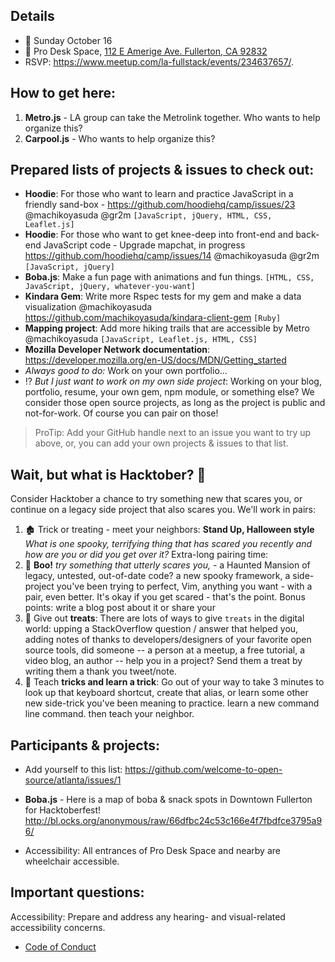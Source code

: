 ## Details
- 📅 Sunday October 16
- 📍 Pro Desk Space, [112 E Amerige Ave. Fullerton, CA 92832](http://www.prodeskspace.com/)
- RSVP: https://www.meetup.com/la-fullstack/events/234637657/.

## How to get here: 
1. **Metro.js** - LA group can take the Metrolink together. Who wants to help organize this? 
2. **Carpool.js** - Who wants to help organize this?

## Prepared lists of projects & issues to check out:
- **Hoodie**: For those who want to learn and practice JavaScript in a friendly sand-box - https://github.com/hoodiehq/camp/issues/23 @machikoyasuda @gr2m `[JavaScript, jQuery, HTML, CSS, Leaflet.js]`
- **Hoodie**: For those who want to get knee-deep into front-end and back-end JavaScript code - Upgrade mapchat, in progress https://github.com/hoodiehq/camp/issues/14 @machikoyasuda @gr2m `[JavaScript, jQuery]`
- **Boba.js**: Make a fun page with animations and fun things. `[HTML, CSS, JavaScript, jQuery, whatever-you-want]`
- **Kindara Gem**: Write more Rspec tests for my gem and make a data visualization @machikoyasuda https://github.com/machikoyasuda/kindara-client-gem `[Ruby]`
- **Mapping project**: Add more hiking trails that are accessible by Metro @machikoyasuda `[JavaScript, Leaflet.js, HTML, CSS]`
- **Mozilla Developer Network documentation**: https://developer.mozilla.org/en-US/docs/MDN/Getting_started
- _Always good to do:_ Work on your own portfolio...
- ⁉️ _But I just want to work on my own side project_: Working on your blog, portfolio, resume, your own gem, npm module, or something else? We consider those open source projects, as long as the project is public and not-for-work. Of course you can pair on those!

> ProTip: Add your GitHub handle next to an issue you want to try up above, or, you can add your own projects & issues to that list. 

## Wait, but what is Hacktober? 🎃
Consider Hacktober a chance to try something new that scares you, or continue on a legacy side project that also scares you. We'll work in pairs:

1. 🏚 Trick or treating - meet your neighbors: **Stand Up, Halloween style** _What is one spooky, terrifying thing that has scared you recently and how are you or did you get over it?_
Extra-long pairing time:
2. :ghost: **Boo!** _try something that utterly scares you,_ - a Haunted Mansion of legacy, untested, out-of-date code? a new spooky framework, a side-project you've been trying to perfect, Vim, anything you want - with a pair, even better. It's okay if you get scared - that's the point. Bonus points: write a blog post about it or share your 
3. :candy: Give out **treats**: There are lots of ways to give `treats` in the digital world: upping a StackOverflow question / answer that helped you, adding notes of thanks to developers/designers of your favorite open source tools, did someone -- a person at a meetup, a free tutorial, a video blog, an author -- help you in a project? Send them a treat by writing them a thank you tweet/note.
4. :jack_o_lantern: Teach **tricks and learn a trick**: Go out of your way to take 3 minutes to look up that keyboard shortcut, create that alias, or learn some other new side-trick you've been meaning to practice. learn a new command line command. then teach your neighbor.

## Participants & projects:
- Add yourself to this list: https://github.com/welcome-to-open-source/atlanta/issues/1


- **Boba.js** - 
Here is a map of boba & snack spots in Downtown Fullerton for Hacktoberfest!
http://bl.ocks.org/anonymous/raw/66dfbc24c53c166e4f7fbdfce3795a96/

- Accessibility:
All entrances of Pro Desk Space and nearby are wheelchair accessible.

## Important questions: 
Accessibility: Prepare and address any hearing- and visual-related accessibility concerns.

- [Code of Conduct](http://www.fullstack.la/code-of-conduct)
